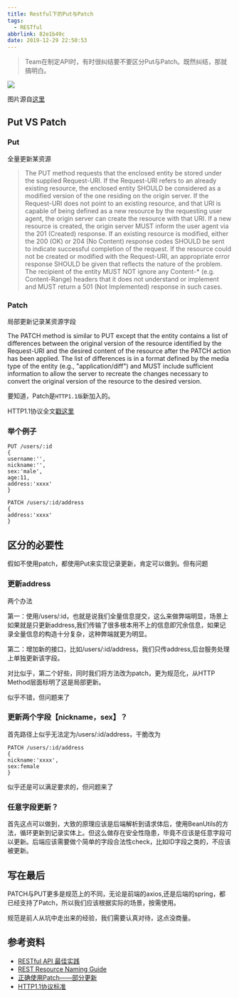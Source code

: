 ```yaml
---
title: Restful下的Put与Patch
tags:
  - RESTful
abbrlink: 82e1b49c
date: 2019-12-29 22:50:53
---
```

> Team在制定API时，有时很纠结要不要区分Put与Patch。既然纠结，那就搞明白。

![](https://static.1991421.cn/2019-12-29-142044.jpg)

图片源自[这里](https://blog.eq8.eu/article/put-vs-patch.html)

## Put VS Patch

### Put
全量更新某资源

>   The PUT method requests that the enclosed entity be stored under the
   supplied Request-URI. If the Request-URI refers to an already
   existing resource, the enclosed entity SHOULD be considered as a
   modified version of the one residing on the origin server. If the
   Request-URI does not point to an existing resource, and that URI is
   capable of being defined as a new resource by the requesting user
   agent, the origin server can create the resource with that URI. If a
   new resource is created, the origin server MUST inform the user agent
   via the 201 (Created) response.  If an existing resource is modified,
   either the 200 (OK) or 204 (No Content) response codes SHOULD be sent
   to indicate successful completion of the request. If the resource
   could not be created or modified with the Request-URI, an appropriate
   error response SHOULD be given that reflects the nature of the
   problem. The recipient of the entity MUST NOT ignore any Content-*
   (e.g. Content-Range) headers that it does not understand or implement
   and MUST return a 501 (Not Implemented) response in such cases.

### Patch
局部更新记录某资源字段

>
 The PATCH method is similar to PUT except that the entity contains a
   list of differences between the original version of the resource
   identified by the Request-URI and the desired content of the resource
   after the PATCH action has been applied. The list of differences is
   in a format defined by the media type of the entity (e.g.,
   "application/diff") and MUST include sufficient information to allow
   the server to recreate the changes necessary to convert the original
   version of the resource to the desired version.


要知道，Patch是`HTTP1.1版`新加入的。

HTTP1.1协议全文[戳这里](https://tools.ietf.org/html/rfc2068)

### 举个例子

```
PUT /users/:id
{
username:'',
nickname:'',
sex:'male',
age:11,
address:'xxxx'
}
```

```
PATCH /users/:id/address
{
address:'xxxx'
}

```

## 区分的必要性

假如不使用patch，都使用Put来实现记录更新，肯定可以做到。但有问题

### 更新address

两个办法

第一：使用/users/:id，也就是说我们全量信息提交，这么来做弊端明显，场景上如果就是只更新address,我们传输了很多根本用不上的信息即冗余信息，如果记录全量信息的构造十分复杂，这种弊端就更为明显。

第二：增加新的接口，比如/users/:id/address，我们只传address,后台服务处理上单独更新该字段。

对比似乎，第二个好些，同时我们将方法改为patch，更为规范化，从HTTP Method层面标明了这是局部更新。

似乎不错，但问题来了

### 更新两个字段【nickname，sex】？

首先路径上似乎无法定为/users/:id/address，干脆改为

```
PATCH /users/:id/address
{
nickname:'xxxx',
sex:female
}
```
似乎还是可以满足要求的，但问题来了

### 任意字段更新？

首先这点可以做到，大致的原理应该是后端解析到请求体后，使用BeanUtils的方法，循环更新到记录实体上。但这么做存在安全性隐患，毕竟不应该是任意字段可以更新。后端应该需要做个简单的字段合法性check，比如ID字段之类的，不应该被更新。


## 写在最后

PATCH与PUT更多是规范上的不同，无论是前端的axios,还是后端的spring，都已经支持了Patch，所以我们应该根据实际的场景，按需使用。

规范是前人从坑中走出来的经验，我们需要认真对待，这点没商量。

## 参考资料

- [RESTful API 最佳实践](http://www.ruanyifeng.com/blog/2018/10/restful-api-best-practices.html)
- [REST Resource Naming Guide](https://restfulapi.net/resource-naming/)
- [正确使用Patch——部分更新](https://www.jianshu.com/p/603158e777df)
- [HTTP1.1协议标准](https://tools.ietf.org/html/rfc2068)









